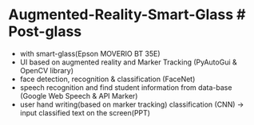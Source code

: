 # Augmented-Reality-Smart-Glass # Post-glass 

- with smart-glass(Epson MOVERIO BT 35E)
- UI based on augmented reality and Marker Tracking (PyAutoGui & OpenCV library)
- face detection, recognition & classification (FaceNet) 
- speech recognition and find student information from data-base (Google Web Speech & API Marker)
- user hand writing(based on marker tracking) classification (CNN) -> input classified text on the screen(PPT)
